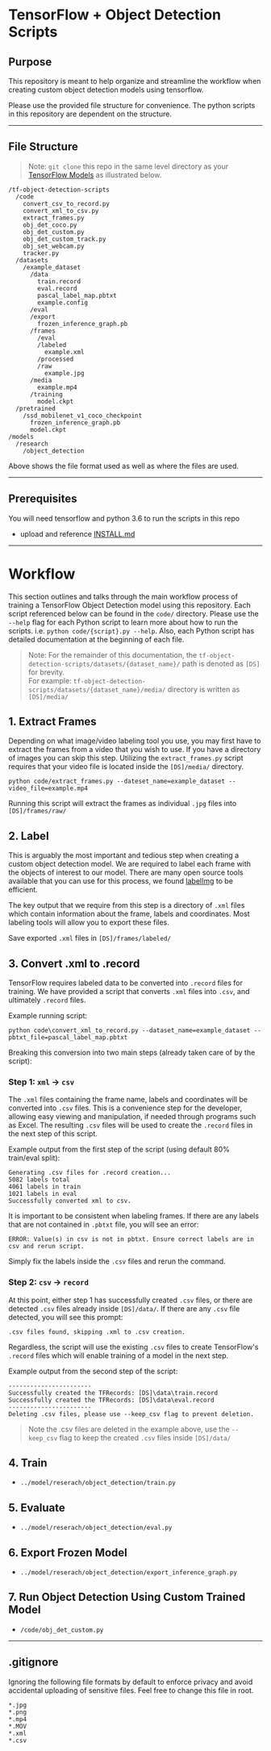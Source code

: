 # TensorFlow + Object Detection Scripts

## Purpose
This repository is meant to help organize and streamline the workflow when creating custom object detection models using tensorflow.

Please use the provided file structure for convenience. The python scripts in this repository are dependent on the structure.
___
## File Structure
> Note: `git clone` this repo in the same level directory as your [TensorFlow Models](https://github.com/tensorflow/models) as illustrated below.

```
/tf-object-detection-scripts
  /code
    convert_csv_to_record.py
    convert_xml_to_csv.py
    extract_frames.py
    obj_det_coco.py
    obj_det_custom.py
    obj_det_custom_track.py
    obj_set_webcam.py
    tracker.py
  /datasets
    /example_dataset
      /data
        train.record
        eval.record
        pascal_label_map.pbtxt
        example.config
      /eval
      /export
        frozen_inference_graph.pb
      /frames
        /eval
        /labeled
          example.xml
        /processed
        /raw
          example.jpg
      /media
        example.mp4
      /training
        model.ckpt
  /pretrained
    /ssd_mobilenet_v1_coco_checkpoint
      frozen_inference_graph.pb
      model.ckpt
/models
  /research
    /object_detection
```
Above shows the file format used as well as where the files are used.

___
## Prerequisites
You will need tensorflow and python 3.6 to run the scripts in this repo
- upload and reference [INSTALL.md](INSTALL.md)

___
# Workflow
This section outlines and talks through the main workflow process of training a TensorFlow Object Detection model using this repository. Each script referenced below can be found in the `code/` directory. Please use the `--help` flag for each Python script to learn more about how to run the scripts. i.e. `python code/{script}.py --help`. Also, each Python script has detailed documentation at the beginning of each file.

> Note: For the remainder of this documentation, the `tf-object-detection-scripts/datasets/{dataset_name}/` path is denoted as `[DS]` for brevity.  
For example: `tf-object-detection-scripts/datasets/{dataset_name}/media/` directory is written as `[DS]/media/`

## 1. Extract Frames
Depending on what image/video labeling tool you use, you may first have to extract the frames from a video that you wish to use. If you have a directory of images you can skip this step. Utilizing the `extract_frames.py` script requires that your video file is located inside the `[DS]/media/` directory. 

```
python code/extract_frames.py --dateset_name=example_dataset --video_file=example.mp4
```

Running this script will extract the frames as individual `.jpg` files into `[DS]/frames/raw/`

## 2. Label
This is arguably the most important and tedious step when creating a custom object detection model. We are required to label each frame with the objects of interest to our model. There are many open source tools available that you can use for this process, we found [labelImg](https://github.com/tzutalin/labelImg) to be efficient.

The key output that we require from this step is a directory of `.xml` files which contain information about the frame, labels and coordinates. Most labeling tools will allow you to export these files.

Save exported `.xml` files in `[DS]/frames/labeled/`

## 3. Convert .xml to .record
TensorFlow requires labeled data to be converted into `.record` files for training. We have provided a script that converts `.xml` files into `.csv`, and ultimately `.record` files.

Example running script:
```
python code\convert_xml_to_record.py --dataset_name=example_dataset --pbtxt_file=pascal_label_map.pbtxt
```
Breaking this conversion into two main steps (already taken care of by the script):

### Step 1: `xml` -> `csv`
The `.xml` files containing the frame name, labels and coordinates will be converted into `.csv` files. This is a convenience step for the developer, allowing easy viewing and manipulation, if needed through programs such as Excel. The resulting `.csv` files will be used to create the `.record` files in the next step of this script.


Example output from the first step of the script (using default 80% train/eval split):
```
Generating .csv files for .record creation...
5082 labels total
4061 labels in train
1021 labels in eval
Successfully converted xml to csv.
```
It is important to be consistent when labeling frames. If there are any labels that are not contained in `.pbtxt` file, you will see an error:
```
ERROR: Value(s) in csv is not in pbtxt. Ensure correct labels are in csv and rerun script.
```
Simply fix the labels inside the `.csv` files and rerun the command.

### Step 2: `csv` -> `record`
At this point, either step 1 has successfully created `.csv` files, or there are detected `.csv` files already inside `[DS]/data/`. If there are any `.csv` file detected, you will see this prompt:
```
.csv files found, skipping .xml to .csv creation.
```

Regardless, the script will use the existing `.csv` files to create TensorFlow's `.record` files which will enable training of a model in the next step.

Example output from the second step of the script:
```
-----------------------
Successfully created the TFRecords: [DS]\data\train.record
Successfully created the TFRecords: [DS]\data\eval.record
-----------------------
Deleting .csv files, please use --keep_csv flag to prevent deletion.
```

> Note the .csv files are deleted in the example above, use the `--keep_csv` flag to keep the created `.csv` files inside `[DS]/data/`

## 4. Train
- `../model/reserach/object_detection/train.py`

## 5. Evaluate
- `../model/reserach/object_detection/eval.py`

## 6. Export Frozen Model
- `../model/reserach/object_detection/export_inference_graph.py`

## 7. Run Object Detection Using Custom Trained Model
- `/code/obj_det_custom.py`

___
## .gitignore
Ignoring the following file formats by default to enforce privacy and avoid accidental uploading of sensitive files. Feel free to change this file in root.
```
*.jpg
*.png
*.mp4
*.MOV
*.xml
*.csv
```